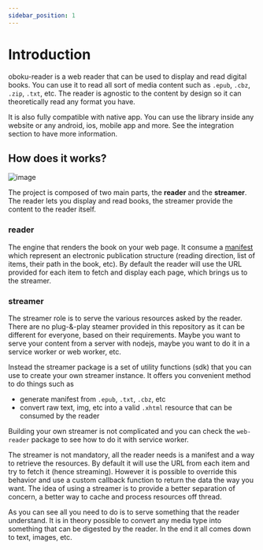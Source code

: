 ```yaml
---
sidebar_position: 1
---
```


# Introduction

oboku-reader is a web reader that can be used to display and read digital books. You can use it to read all sort of media content such as `.epub`, `.cbz`, `.zip`, `.txt`, etc. The reader is agnostic to the content by design so it can theoretically read any format you have.

It is also fully compatible with native app. You can use the library inside any website or any android, ios, mobile app and more. See the integration section to have more information.


## How does it works?

![image](https://user-images.githubusercontent.com/1911240/121635379-1aad5c80-cac1-11eb-9ceb-ea39b1adb281.png)

The project is composed of two main parts, the **reader** and the **streamer**. The reader lets you display and read books, the streamer provide the content to the reader itself.

### reader
The engine that renders the book on your web page. It consume a [manifest](https://github.com/mbret/oboku-reader/blob/master/packages/reader/src/types/Manifest.ts) which represent an electronic publication structure (reading direction, list of items, their path in the book, etc). By default the reader will use the URL provided for each item to fetch and display each page, which brings us to the streamer.

### streamer
The streamer role is to serve the various resources asked by the reader. There are no plug-&-play steamer provided in this repository as it can be different for everyone, based on their requirements. Maybe you want to serve your content from a server with nodejs, maybe you want to do it in a service worker or web worker, etc.

Instead the streamer package is a set of utility functions (sdk) that you can use to create your own streamer instance. It offers you convenient method to do things such as
- generate manifest from `.epub`, `.txt`, `.cbz`, etc
- convert raw text, img, etc into a valid `.xhtml` resource that can be consumed by the reader

Building your own streamer is not complicated and you can check the `web-reader` package to see how to do it with service worker.

The streamer is not mandatory, all the reader needs is a manifest and a way to retrieve the resources. By default it will use the URL from each item and try to fetch it (hence streaming). However it is possible to override this behavior and use a custom callback function to return the data the way you want. The idea of using a streamer is to provide a better separation of concern, a better way to cache and process resources off thread.

As you can see all you need to do is to serve something that the reader understand. It is in theory possible to convert any media type into something that can be digested by the reader. In the end it all comes down to text, images, etc.
